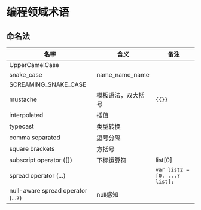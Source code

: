 # 编程领域术语


## 命名法

| 名字                              | 含义               | 备注                         |
| --------------------------------- | ------------------ | ---------------------------- |
| UpperCamelCase                    |                    |                              |
| snake_case                        | name_name_name     |                              |
| SCREAMING_SNAKE_CASE              |                    |                              |
| mustache                          | 模板语法，双大括号 | `{{}}`                       |
| interpolated                      | 插值               |                              |
| typecast                          | 类型转换           |                              |
| comma separated                   | 逗号分隔           |                              |
| square brackets                   | 方括号             |                              |
| subscript operator ([])           | 下标运算符         | list[0]                      |
| spread operator (...)             |                    | `var list2 = [0, ...?list];` |
| null-aware spread operator (...?) | null感知           |                              |